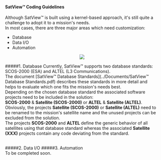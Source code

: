 #### SatView™ Coding Guidelines<br />
Although SatView™ is built using a kernel-based approach, it's still quite a challenge to adopt it to a mission's needs.<br />
In most cases, there are three major areas which need customization:
- Database
- Data I/O
- Automation<br />
<p align="center">
  <img src="../Images/SatView™%20Interfaces.png" />
</p>

#####1. Database
Currently, SatView™ supports two database standards: SCOS-2000 (ESA) and ALTEL (L3 Communications).<br />
The document [SatView™ Database Standards](../Documents/SatView™ Database Standards.pdf) describes these standards in more detail and helps to evaluate which one fits the mission's needs best.<br />
Depending on the chosen database standard the associated software projects need to be included in the solution:<br />
**SCOS-2000** & **Satellite (SCOS-2000)** or **ALTEL** & **Satellite (ALTEL)**.
Obviously, the projects **Satellite (SCOS-2000)** or **Satellite (ALTEL)** need to be renamed to the mission's satellite name and the unused projects can be excluded from the solution.<br />
The projects **SCOS-2000** and **ALTEL** define the generic behavior of all satellites using that database standard whereas the associated **Satellite (XXX)** projects contain any code deviating from the standard.

<br />  
#####2. Data I/O
#####3. Automation

<br />  
To be completed soon.
